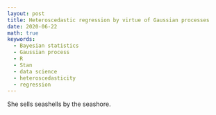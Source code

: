 ```yaml
---
layout: post
title: Heteroscedastic regression by virtue of Gaussian processes
date: 2020-06-22
math: true
keywords:
  - Bayesian statistics
  - Gaussian process
  - R
  - Stan
  - data science
  - heteroscedasticity
  - regression
---
```




She sells seashells by the seashore.
